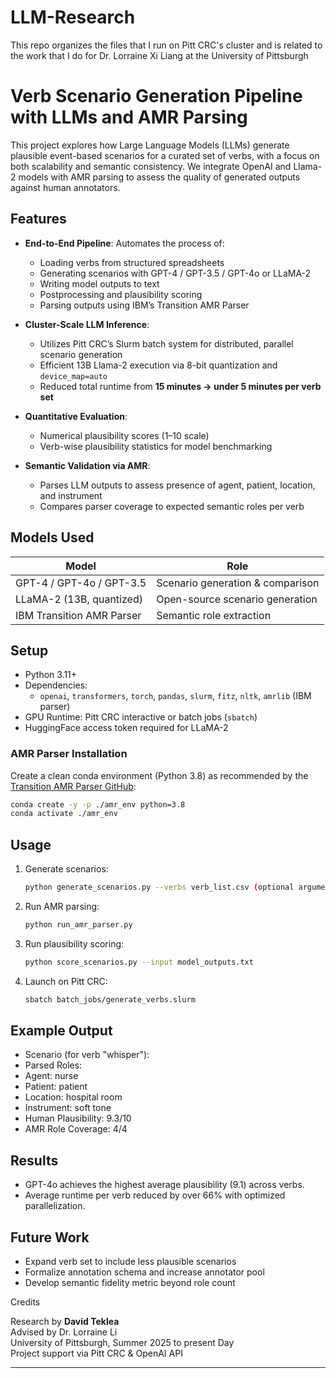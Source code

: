 # LLM-Research
This repo organizes the files that I run on Pitt CRC's cluster and is related to the work that I do for Dr. Lorraine Xi Liang at the University of Pittsburgh

# Verb Scenario Generation Pipeline with LLMs and AMR Parsing

This project explores how Large Language Models (LLMs) generate plausible event-based scenarios for a curated set of verbs, with a focus on both scalability and semantic consistency. We integrate OpenAI and Llama-2 models with AMR parsing to assess the quality of generated outputs against human annotators.

## Features

- **End-to-End Pipeline**: Automates the process of:
  - Loading verbs from structured spreadsheets
  - Generating scenarios with GPT-4 / GPT-3.5 / GPT-4o or LLaMA-2
  - Writing model outputs to text
  - Postprocessing and plausibility scoring
  - Parsing outputs using IBM’s Transition AMR Parser

- **Cluster-Scale LLM Inference**:
  - Utilizes Pitt CRC’s Slurm batch system for distributed, parallel scenario generation
  - Efficient 13B Llama-2 execution via 8-bit quantization and `device_map=auto`
  - Reduced total runtime from **15 minutes → under 5 minutes per verb set**

- **Quantitative Evaluation**:
  - Numerical plausibility scores (1–10 scale)
  - Verb-wise plausibility statistics for model benchmarking

- **Semantic Validation via AMR**:
  - Parses LLM outputs to assess presence of agent, patient, location, and instrument
  - Compares parser coverage to expected semantic roles per verb

## Models Used

| Model       | Role                                      |
|-------------|-------------------------------------------|
| GPT-4 / GPT-4o / GPT-3.5 | Scenario generation & comparison |
| LLaMA-2 (13B, quantized) | Open-source scenario generation  |
| IBM Transition AMR Parser | Semantic role extraction        |

## Setup

- Python 3.11+
- Dependencies:
  - `openai`, `transformers`, `torch`, `pandas`, `slurm`, `fitz`, `nltk`, `amrlib` (IBM parser)
- GPU Runtime: Pitt CRC interactive or batch jobs (`sbatch`)
- HuggingFace access token required for LLaMA-2

### AMR Parser Installation

Create a clean conda environment (Python 3.8) as recommended by the [Transition AMR Parser GitHub](https://github.com/sinantie/transition-amr-parser):

```bash
conda create -y -p ./amr_env python=3.8
conda activate ./amr_env
```

## Usage

1. Generate scenarios:
    ```bash
    python generate_scenarios.py --verbs verb_list.csv (optional argument)
    ```

2. Run AMR parsing:
    ```bash
    python run_amr_parser.py 
    ```

3. Run plausibility scoring:
    ```bash
    python score_scenarios.py --input model_outputs.txt
    ```

4. Launch on Pitt CRC:
    ```bash
    sbatch batch_jobs/generate_verbs.slurm
    ```

## Example Output

- Scenario (for verb "whisper"):
- Parsed Roles:
- Agent: nurse
- Patient: patient
- Location: hospital room
- Instrument: soft tone
- Human Plausibility: 9.3/10
- AMR Role Coverage: 4/4

## Results

- GPT-4o achieves the highest average plausibility (9.1) across verbs.
- Average runtime per verb reduced by over 66% with optimized parallelization.

## Future Work

- Expand verb set to include less plausible scenarios
- Formalize annotation schema and increase annotator pool
- Develop semantic fidelity metric beyond role count

Credits

Research by **David Teklea**  
Advised by Dr. Lorraine Li  
University of Pittsburgh, Summer 2025 to present Day  
Project support via Pitt CRC & OpenAI API

---


